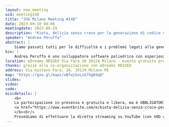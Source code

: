 ```yaml
---
layout: new_meeting
uid: meeting148
title: "JUG Milano Meeting #148"
date: 2023-09-10 00:00
meetingdate: 2023-09-29
description: "Kiota, delizia senza croce per la generazione di codice client da OpenAPI"
speaker: "Andrea Peruffo"
abstract: |
    Siamo passati tutti per le difficoltà e i problemi legati alla generazione di codice client per OpenAPI,spesso siamo finiti a implementare le chiamate HTTP a mano, il che è una attività noiosa, lunga e facilmente soggetta a errori.In questa sessione parliamo di un nuovo progetto di Microsoft: Kiotae vedremo come utilizzare uno strumento, finalmente realmente efficace, per aumentare la produttività, ridurre gli errori e divertirci di piû durante lo sviluppo.
bio: |
    Andrea Peruffo è uno sviluppatore software poliedrico con esperienza nella realizzazione di sistemi software di qualsiasi tipo. Ha esperienza in molti campi diversi, come embedded controller, infrastrutture cloud, PLC, piattaforme Big Data, FPGA, microservizi ecc. ecc. contribuisce costantemente a diversi progetti Open Source.
location: eDreams ODIGEO Via Fara 26 20124 Milano - evento gratuito previa registrazione OBBLIGATORIA (vedi dettagli)
thanks: grazie alla co-organizzazione con eDreams ODIGEO
address: Via Gustavo Fara, 26, 20124 Milano MI
map: "https://goo.gl/maps/oBfwjGvLsG7XgDdq8"
slides: 
video: 
code:
miscdetails: |
    <b>
    La partecipazione in presenza è gratuita e libera, ma è OBBLIGATORIA la registrazione su:
    <a href="https://www.eventbrite.com/e/kiota-delizia-senza-croce-per-la-generazione-di-codice-client-da-openapi-tickets-716669837777?aff=oddtdtcreator">form di registrazione per partecipare a JUG Milano in presenza</a>
    </b><br/>
    Prevediamo di effettuare la diretta streaming su YouTube (con VOD a seguire) dell'evento.
---
```

